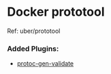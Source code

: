 # Docker prototool

Ref: uber/prototool

### Added Plugins:
- [protoc-gen-validate](https://github.com/envoyproxy/protoc-gen-validate)

